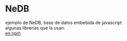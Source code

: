 # NeDB

ejemplo de NeDB, base de datos embebida de javascript  
algunas librerías que la usan:  
[en npm](https://www.npmjs.com/search?q=neDB)